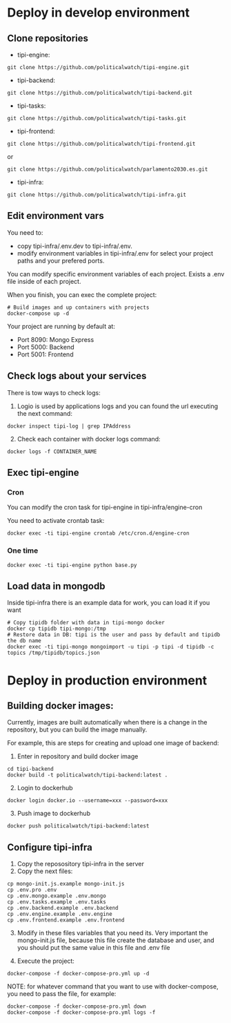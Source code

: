 # Deploy in develop environment

## Clone repositories

* tipi-engine:

```
git clone https://github.com/politicalwatch/tipi-engine.git
```

* tipi-backend:

```
git clone https://github.com/politicalwatch/tipi-backend.git
```

* tipi-tasks:

```
git clone https://github.com/politicalwatch/tipi-tasks.git
```

* tipi-frontend:

```
git clone https://github.com/politicalwatch/tipi-frontend.git
```

or

```
git clone https://github.com/politicalwatch/parlamento2030.es.git
```

* tipi-infra:

```
git clone https://github.com/politicalwatch/tipi-infra.git
```

## Edit environment vars

You need to:

- copy tipi-infra/.env.dev to tipi-infra/.env.
- modify environment variables in tipi-infra/.env for select your
project paths and your prefered ports.

You can modify specific environment variables of each project. Exists a .env
file inside of each project.

When you finish, you can exec the complete project:

```
# Build images and up containers with projects
docker-compose up -d
```

Your project are running by default at:

- Port 8090: Mongo Express
- Port 5000: Backend
- Port 5001: Frontend


## Check logs about your services

There is tow ways to check logs:

1. Logio is used by applications logs and you can found the url executing the next
command:

```
docker inspect tipi-log | grep IPAddress
```

2. Check each container with docker logs command:

```
docker logs -f CONTAINER_NAME
```

## Exec tipi-engine

### Cron

You can modify the cron task for tipi-engine in tipi-infra/engine-cron

You need to activate crontab task:

```
docker exec -ti tipi-engine crontab /etc/cron.d/engine-cron
```

### One time

```
docker exec -ti tipi-engine python base.py
```

## Load data in mongodb

Inside tipi-infra there is an example data for work, you can load it if you want

```
# Copy tipidb folder with data in tipi-mongo docker
docker cp tipidb tipi-mongo:/tmp
# Restore data in DB: tipi is the user and pass by default and tipidb the db name
docker exec -ti tipi-mongo mongoimport -u tipi -p tipi -d tipidb -c topics /tmp/tipidb/topics.json
```


# Deploy in production environment

## Building docker images:

Currently, images are built automatically when there is a change in the
repository, but you can build the image manually.

For example, this are steps for creating and upload one image of backend:

1. Enter in repository and build docker image

```
cd tipi-backend
docker build -t politicalwatch/tipi-backend:latest .
```

2. Login to dockerhub

```
docker login docker.io --username=xxx --password=xxx
```

3. Push image to dockerhub

```
docker push politicalwatch/tipi-backend:latest
```

## Configure tipi-infra

1. Copy the reposository tipi-infra in the server
2. Copy the next files:

```
cp mongo-init.js.example mongo-init.js
cp .env.pro .env
cp .env.mongo.example .env.mongo
cp .env.tasks.example .env.tasks
cp .env.backend.example .env.backend
cp .env.engine.example .env.engine
cp .env.frontend.example .env.frontend
```

3. Modify in these files variables that you need its. Very important the
   mongo-init.js file, because this file create the database and user, and you
   should put the same value in this file and .env file

4. Execute the project:

```
docker-compose -f docker-compose-pro.yml up -d
```

NOTE: for whatever command that you want to use with docker-compose, you need to
pass the file, for example:

```
docker-compose -f docker-compose-pro.yml down
docker-compose -f docker-compose-pro.yml logs -f
```
